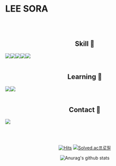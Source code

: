 # LEE SORA

<br><br>

<div align=center>

## Skill 🔧

<div style="display: flex; flex-direction: row;">
  <img src="https://img.shields.io/badge/JAVA-007396?style=plastic-square&logo=java&logoColor=white">
  <img src="https://img.shields.io/badge/Spring-6DB33F?style=plastic-square&logo=Spring&logoColor=white">
  <img src="https://img.shields.io/badge/mysql-4479A1?style=plastic-square&logo=mysql&logoColor=white">
  <img src="https://img.shields.io/badge/CSS3-1572B6?style=plastic-square&logo=CSS3&logoColor=white">
  <img src="https://img.shields.io/badge/HTML5-E34F26?style=plastic-square&logo=html5&logoColor=white">
</div>

<br>

## Learning 📝

<div style="display: flex; flex-direction: row;">
  <img src="https://img.shields.io/badge/JavaScript-F7DF1E?style=plastic-square&logo=javascript&logoColor=white">
  <img src="https://img.shields.io/badge/AWS-FF9900?style=plastic-square&logo=amazonaws&logoColor=white">
</div>

<br>

## Contact 📱

<div style="display: flex; flex-direction: row;">
  <a href="mailto:sr940718@gmail.com">
    <img src="https://img.shields.io/badge/gmail-EA4335?style=plastic-square&logo=gmail&logoColor=white">
  </a>
</div>

<br><br><br>
[![Hits](https://hits.seeyoufarm.com/api/count/incr/badge.svg?url=https%3A%2F%2Fgithub.com%2Fleesr94&count_bg=%23A789C8&title_bg=%237933AB&icon=&icon_color=%23E7E7E7&title=hits&edge_flat=false)](https://hits.seeyoufarm.com)
[![Solved.ac프로필](http://mazassumnida.wtf/api/mini/generate_badge?boj=solll)](https://solved.ac/solll)


![Anurag's github stats](https://github-readme-stats.vercel.app/api?username=leesr94&show_icons=true&theme=graywhite)

</div>
